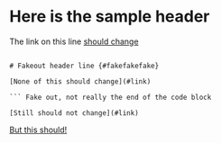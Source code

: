 # Here is the sample header

The link on this line [should change](#here-is-the-sample-header)

``` [This should not change](#link)

# Fakeout header line {#fakefakefake}

[None of this should change](#link)

``` Fake out, not really the end of the code block

[Still should not change](#link)

```

[But this should!](#link)